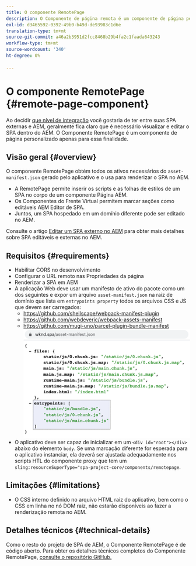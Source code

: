 ```yaml
---
title: O componente RemotePage
description: O Componente de página remota é um componente de página personalizado para editar o React SPA remoto no AEM.
exl-id: d3465592-0392-49b0-b49d-de93983c1d6e
translation-type: tm+mt
source-git-commit: a46a2b3951d2fcc8468b29b4fa2c1faada643243
workflow-type: tm+mt
source-wordcount: '340'
ht-degree: 0%

---
```


# O componente RemotePage {#remote-page-component}

Ao decidir [que nível de integração](/help/implementing/developing/headful-headless.md) você gostaria de ter entre suas SPA externas e AEM, geralmente fica claro que é necessário visualizar e editar o SPA dentro do AEM. O Componente RemotePage é um componente de página personalizado apenas para essa finalidade.

## Visão geral {#overview}

O componente RemotePage obtém todos os ativos necessários do `asset-manifest.json` gerado pelo aplicativo e o usa para renderizar o SPA no AEM.

* A RemotePage permite inserir os scripts e as folhas de estilos de um SPA no corpo de um componente Página AEM.
* Os Componentes do Frente Virtual permitem marcar seções como editáveis AEM Editor de SPA.
* Juntos, um SPA hospedado em um domínio diferente pode ser editado no AEM.

Consulte o artigo [Editar um SPA externo no AEM](editing-external-spa.md) para obter mais detalhes sobre SPA editáveis e externas no AEM.

## Requisitos {#requirements}

* Habilitar CORS no desenvolvimento
* Configurar o URL remoto nas Propriedades da página
* Renderizar a SPA em AEM
* A aplicação Web deve usar um manifesto de ativo do pacote como um dos seguintes e expor um arquivo `asset-manifest.json` na raiz de domínio que lista em `entrypoints property` todos os arquivos CSS e JS que devem ser carregados:
   * https://github.com/shellscape/webpack-manifest-plugin
   * https://github.com/webdeveric/webpack-assets-manifest
   * https://github.com/mugi-uno/parcel-plugin-bundle-manifest
      ![exemplo da propriedade entrypoints](assets/asset-manifest-entrypoints.png)
* O aplicativo deve ser capaz de inicializar em um `<div id="root"></div>` abaixo do elemento `body`. Se uma marcação diferente for esperada para o aplicativo instanciar, ela deverá ser ajustada adequadamente nos scripts HTL do componente proxy que tem um `sling:resourceSuperType="spa-project-core/components/remotepage`.

## Limitações           {#limitations}

* O CSS interno definido no arquivo HTML raiz do aplicativo, bem como o CSS em linha no nó DOM raiz, não estarão disponíveis ao fazer a renderização remota no AEM.

## Detalhes técnicos {#technical-details}

Como o resto do projeto de SPA de AEM, o Componente RemotePage é de código aberto. Para obter os detalhes técnicos completos do Componente RemotePage, [consulte o repositório GitHub.](https://github.com/adobe/aem-spa-project-core/tree/master/ui.apps/src/main/content/jcr_root/apps/spa-project-core/components/remotepage)
